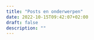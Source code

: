 ```yaml
---
title: "Posts en onderwerpen"
date: 2022-10-15T09:42:07+02:00
draft: false
description: ""
---
```


